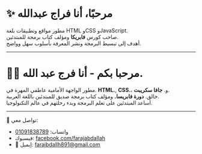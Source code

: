 #  ✨ مرحبًا، أنا فراج عبدالله

مطور مواقع وتطبيقات بلغة HTML وCSS وJavaScript.  
صاحب كورس  **فابريكا**  ومؤلف كتاب برمجة للمبتدئين.  
أهدف إلى تبسيط البرمجة ونشر المعرفة بأسلوب سهل وواضح.

---

#  👨‍💻 مرحبا بكم - أنا  **فرج عبد الله.**

مطور الواجهة الأمامية عاطفي المهرة في.  **HTML.**, **CSS.**، و.  **جافا سكريبت**.  
خالق. **دورة فابريسا.**  ومؤلف كتاب برمجة صديق للمبتدئين باللغة العربية.  
أساعد المبتدئين على تعلم البرمجة وبدء رحلتهم في عالم التكنولوجيا.

---

 📱 تواصل معي:   
-  واتساب:  [01091838789](https://wa.me/201091838789)  
- فيسبوك: [facebook.com/farajabdallah](https://facebook.com/farajabdallah)  
-  📧 إيميل: farajbdallh891@gmail.com
